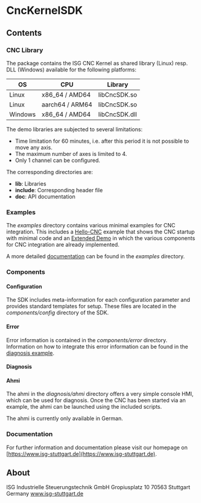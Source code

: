 # CncKernelSDK

## Contents

### CNC Library

The package contains the ISG CNC Kernel as shared library (Linux) resp. DLL (Windows) available for the following platforms:

| OS      | CPU             | Library       |
|---------|-----------------|---------------|
| Linux   | x86_64 / AMD64  | libCncSDK.so  |
| Linux   | aarch64 / ARM64 | libCncSDK.so  |
| Windows | x86_64 / AMD64  | libCncSDK.dll |

The demo libraries are subjected to several limitations:

- Time limitation for 60 minutes, i.e. after this period it is not possible to move any axis.
- The maximum number of axes is limited to 4.
- Only 1 channel can be configured.

The corresponding directories are:

- **lib**: Libraries
- **include**: Corresponding header file
- **doc**: API documentation

### Examples

The *examples* directory contains various minimal examples for CNC integration. This includes a [Hello-CNC](./examples/example1-hello-cnc/README.md) example that shows the CNC startup with minimal code and an [Extended Demo](./examples/example2-full-demo/README.md) in which the various components for CNC integration are already implemented.

A more detailed [documentation](./examples/README.md) can be found in the *examples* directory.

### Components

#### Configuration

The SDK includes meta-information for each configuration parameter and provides standard templates for setup. These files are located in the *components/config* directory of the SDK.

#### Error

Error information is contained in the *components/error* directory. Information on how to integrate this error information can be found in the [diagnosis example](./examples/example5-diagnosis/README.md).

#### Diagnosis

#### Ahmi

The ahmi in the *diagnosis/ahmi* directory offers a very simple console HMI, which can be used for diagnosis. Once the CNC has been started via an example, the ahmi can be launched using the included scripts.

The ahmi is currently only available in German.

### Documentation

For further information and documentation please visit our homepage on
[https://www.isg-stuttgart.de](https://www.isg-stuttgart.de).

## About

ISG Industrielle Steuerungstechnik GmbH
Gropiusplatz 10
70563 Stuttgart
Germany
www.isg-stuttgart.de
